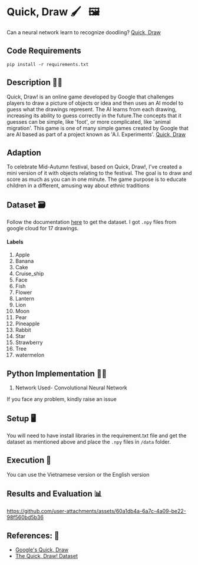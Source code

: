 # Quick, Draw 🖌️ &nbsp; 🖼️

Can a neural network learn to recognize doodling? [Quick, Draw](https://quickdraw.withgoogle.com/)

## Code Requirements

`pip install -r requirements.txt`

## Description 👨‍🎨
Quick, Draw! is an online game developed by Google that challenges players to draw a picture of objects or idea and then uses an AI model to guess what the drawings represent. The AI learns from each drawing, increasing its ability to guess correctly in the future.The concepts that it guesses can be simple, like 'foot', or more complicated, like 'animal migration'. This game is one of many simple games created by Google that are AI based as part of a project known as 'A.I. Experiments'. [Quick, Draw](https://quickdraw.withgoogle.com/)

## Adaption 
To celebrate Mid-Autumn festival, based on Quick, Draw!, I've created a mini version of it with objects relating to the festival. The goal is to draw and score as much as you can in one minute. The game purpose is to educate children in a different, amusing way about ethnic traditions

## Dataset 🗃️
Follow the documentation [here](https://github.com/googlecreativelab/quickdraw-dataset) to get the dataset. I got `.npy` files from google cloud for 17 drawings.

#### Labels
1) Apple
2) Banana 	
3) Cake
4) Cruise_ship
5) Face
6) Fish 
7) Flower
8) Lantern
9) Lion 
10) Moon 
11) Pear 
12) Pineapple 
13) Rabbit
14) Star
15) Strawberry
16) Tree
17) watermelon

## Python  Implementation 👨‍🔬

1) Network Used- Convolutional Neural Network

If you face any problem, kindly raise an issue

## Setup 🖥️

 You will need to have install libraries in the requirement.txt file and get the dataset as mentioned above and place the `.npy` files in `/data` folder.

## Execution 🐉
You can use the Vietnamese version or the English version

## Results and Evaluation 📊

https://github.com/user-attachments/assets/60a1db4a-6a7c-4a09-be22-98f560bd5b36

## References: 🔱
 
 - [Google's Quick, Draw](https://quickdraw.withgoogle.com/) 
 - [The Quick, Draw! Dataset](https://github.com/googlecreativelab/quickdraw-dataset)




